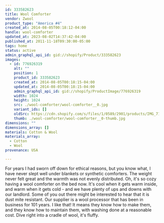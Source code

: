 ```yaml
---
id: 333582623
title: Wool Comforter
vendor: Zwool
product_type: "America #4"
created_at: 2014-08-05T00:18:12-04:00
handle: wool-comforter
updated_at: 2023-08-02T14:37:42-04:00
published_at: 2011-11-18T09:30:00-05:00
tags: home
status: active
admin_graphql_api_id: gid://shopify/Product/333582623
images:
  - id: 776926319
    alt: ""
    position: 1
    product_id: 333582623
    created_at: 2014-08-05T00:18:15-04:00
    updated_at: 2014-08-05T00:18:15-04:00
    admin_graphql_api_id: gid://shopify/ProductImage/776926319
    width: 1024
    height: 1024
    src: ./wool-comforter/wool-comforter__0.jpg
    variant_ids: []
    oldSrc: https://cdn.shopify.com/s/files/1/0589/2901/products/IMG_7197.jpeg?v=1407212295
    thumb: ./wool-comforter/wool-comforter__0-thumb.jpg
dimensions: ""
dimensions_array: []
materials: Cotton & Wool
materials_array:
  - Cotton
  - Wool
provenance: USA

---
```


For years I had sworn off down for ethical reasons, but you know what, I have never slept well under blankets or synthetic comforters. The weight never felt great and the warmth was not evenly distributed. Oh, it's so cozy having a wool comforter on the bed now. It's cool when it gets warm inside, and warm when it gets cold - and we have plenty of ups and downs with our landlord. Some of you out there might be interested to hear that it is dust mite resistant. Our supplier is a wool processor that has been in business for 101 years. I like that! It means they know how to make them, and they know how to maintain them, with washing done at a reasonable cost. Dive right into a cradle of wool, it's fluffy.
